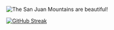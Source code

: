 ![The San Juan Mountains are beautiful!](https://i.ibb.co/YLGhgGw/Banner.jpg "San Juan Mountains")

[![GitHub Streak](https://github-readme-streak-stats.herokuapp.com?user=mdmomenulislam1&theme=javascript-dark&border_radius=8)](https://git.io/streak-stats)